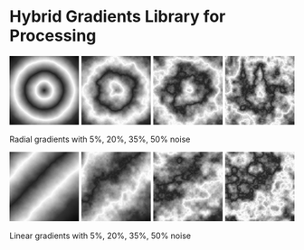 # Hybrid Gradients Library for Processing

![Radial gradients with 5%, 20%, 35%, 50% noise](https://raw.githubusercontent.com/aaron-keenan/gradients_for_processing/master/examples/documentation/images/radial-with-noise.png)

Radial gradients with 5%, 20%, 35%, 50% noise

![Linear gradients with 5%, 20%, 35%, 50% noise](https://raw.githubusercontent.com/aaron-keenan/gradients_for_processing/master/examples/documentation/images/linear-with-noise.png)

Linear gradients with 5%, 20%, 35%, 50% noise

